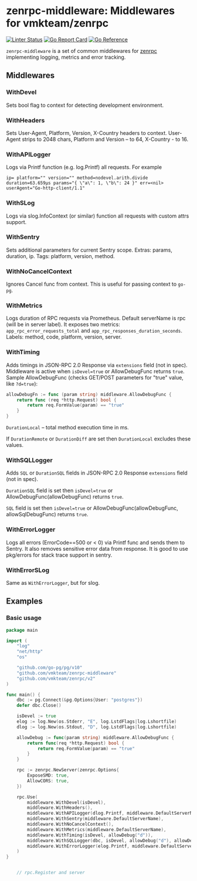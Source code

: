 # zenrpc-middleware: Middlewares for vmkteam/zenrpc

[![Linter Status](https://github.com/vmkteam/zenrpc-middleware/actions/workflows/golangci-lint.yml/badge.svg?branch=master)](https://github.com/vmkteam/zenrpc-middleware/actions)
[![Go Report Card](https://goreportcard.com/badge/github.com/vmkteam/zenrpc-middleware)](https://goreportcard.com/report/github.com/vmkteam/zenrpc-middleware)
[![Go Reference](https://pkg.go.dev/badge/github.com/vmkteam/zenrpc-middleware.svg)](https://pkg.go.dev/github.com/vmkteam/zenrpc-middleware)

`zenrpc-middleware` is a set of common middlewares for [zenrpc](https://github.com/vmkteam/zenrpc) implementing logging,
metrics and error tracking.

## Middlewares

### WithDevel

Sets bool flag to context for detecting development environment.

### WithHeaders
    
Sets User-Agent, Platform, Version, X-Country headers to context. User-Agent strips to 2048 chars, Platform and Version – to 64, X-Country - to 16.

### WithAPILogger

Logs via Printf function (e.g. log.Printf) all requests. For example

```text
ip= platform="" version="" method=nodevel.arith.divide duration=63.659µs params="{ \"a\": 1, \"b\": 24 }" err=<nil> userAgent="Go-http-client/1.1"
```

### WithSLog

Logs via slog.InfoContext (or similar) function all requests with custom attrs support.

### WithSentry

Sets additional parameters for current Sentry scope. Extras: params, duration, ip. Tags: platform,
version, method.

### WithNoCancelContext

Ignores Cancel func from context. This is useful for passing context to `go-pg`.

### WithMetrics

Logs duration of RPC requests via Prometheus. Default serverName is rpc (will be in server label).
It exposes two metrics: `app_rpc_error_requests_total` and `app_rpc_responses_duration_seconds`.
Labels: method, code, platform, version, server.

### WithTiming

Adds timings in JSON-RPC 2.0 Response via `extensions` field (not in spec). Middleware is active
when `isDevel=true` or AllowDebugFunc returns `true`. Sample AllowDebugFunc (checks GET/POST parameters for "true"
value, like `?d=true`):

```go
allowDebugFn := func (param string) middleware.AllowDebugFunc {
    return func (req *http.Request) bool {
        return req.FormValue(param) == "true"
    }
}
```

`DurationLocal` – total method execution time in ms.

If `DurationRemote` or `DurationDiff` are set then `DurationLocal` excludes these values.

### WithSQLLogger

Adds `SQL` or `DurationSQL` fields in JSON-RPC 2.0 Response `extensions` field (not in spec).

`DurationSQL` field is set then  `isDevel=true` or AllowDebugFunc(allowDebugFunc) returns `true`.

`SQL` field is set then `isDevel=true` or AllowDebugFunc(allowDebugFunc, allowSqlDebugFunc) returns `true`.

### WithErrorLogger

Logs all errors (ErrorCode==500 or < 0) via Printf func and sends them to Sentry. It also removes
sensitive error data from response. It is good to use pkg/errors for stack trace support in sentry.

### WithErrorSLog

Same as `WithErrorLogger`, but for slog.

## Examples

### Basic usage

```go
package main

import (
	"log"
	"net/http"
	"os"

	"github.com/go-pg/pg/v10"
	"github.com/vmkteam/zenrpc-middleware"
	"github.com/vmkteam/zenrpc/v2"
)

func main() {
	dbс := pg.Connect(&pg.Options{User: "postgres"})
	defer dbс.Close()

	isDevel := true
	elog := log.New(os.Stderr, "E", log.LstdFlags|log.Lshortfile)
	dlog := log.New(os.Stdout, "D", log.LstdFlags|log.Lshortfile)

	allowDebug := func(param string) middleware.AllowDebugFunc {
		return func(req *http.Request) bool {
			return req.FormValue(param) == "true"
		}
	}

	rpc := zenrpc.NewServer(zenrpc.Options{
		ExposeSMD: true,
		AllowCORS: true,
	})

	rpc.Use(
		middleware.WithDevel(isDevel),
		middleware.WithHeaders(),
		middleware.WithAPILogger(dlog.Printf, middleware.DefaultServerName),
		middleware.WithSentry(middleware.DefaultServerName),
		middleware.WithNoCancelContext(),
		middleware.WithMetrics(middleware.DefaultServerName),
		middleware.WithTiming(isDevel, allowDebug("d")),
		middleware.WithSQLLogger(dbc, isDevel, allowDebug("d"), allowDebug("s")),
		middleware.WithErrorLogger(elog.Printf, middleware.DefaultServerName),
	)
}


    // rpc.Register and server
```

